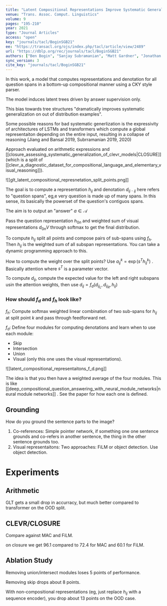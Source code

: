 ```yaml
---
title: "Latent Compositional Representations Improve Systematic Generalization in Grounded Question Answering."
venue: "Trans. Assoc. Comput. Linguistics"
volume: 9
pages: "195-210"
year: 2021
type: "Journal Articles"
access: "open"
key: "journals/tacl/BoginSGB21"
ee: "https://transacl.org/ojs/index.php/tacl/article/view/2489"
url: "https://dblp.org/rec/journals/tacl/BoginSGB21"
authors: ["Ben Bogin", "Sanjay Subramanian", "Matt Gardner", "Jonathan Berant"]
sync_version: 3
cite_key: "journals/tacl/BoginSGB21"
---
```


In this work, a model that computes representations and denotation for all question spans in a bottom-up compositional manner using a CKY style parser.

The model induces latent trees driven by answer supervision only.

This bias towards tree structures "dramatically improves systematic generalization on out of distribution examples".

Some possible reasons for bad systematic generlization is the expressivity of architectures of LSTMs and transformers which compute a global representaiton depending on the entire input, resulting in a collapse of reasoning (Jiang and Bansal 2019, Subrramanian 2019, 2020)

Approach evaluated on arithmetic expressions and [[closure_assessing_systematic_generalization_of_clevr_models|CLOSURE]] (which is a split of [[clevr_a_diagnostic_dataset_for_compositional_language_and_elementary_visual_reasoning]]).

![[glt_latent_compositional_represnetation_split_points.png]]

The goal is to compute a representation $h_{ij}$ and denotation $d_{ij}$ . $_{ij}$ here refers to "question spans", eg,e very question is made up of many spans. In this sense, its basically the powerset of the question's contiguos spans.

The aim is to output an "answer" $a \in \mathcal{A}$

Pass the question representation $h_{0n}$ and weighted sum of visual representations $d_{0n}{V}$ through softmax to get the final distribution.

To compute $h_{ij}$ split all points and compose pairs of sub-spans using $f_h$. Then $h_{ij}$ is the weighted sum of all subspan representations. You can take a dynamic programming approach to this.

How to compute the weight over the split points? Use $a^{k}_{ij} = \exp(s^T h^k_{ij})$  . Basically attention where $s^T$ is a parameter vector.

To compute $d_{ij}$, compute the expected value for the left and right subspans usin the attention weights, then use $d_{ij} = f_d(d_{ij_L}, d_{ij_R}, h_{ij})$

### How should $f_d$ and $f_h$ look like?

$f_h$: Compute softmax weighted linear combination of two sub-spans for $h_{ij}$ at split point $k$ and pass through feedforward net.

$f_d$: Define four modules for computing denotations and learn when to use each module:

 - Skip
 - Intersection
 - Union
 - Visual (only this one uses the visual representations).

![[latent_compositional_representaitons_f_d.png]]

The idea is that you then have a weighted average of the four modules. This is like [[deep_compositional_question_answering_with_neural_module_networks|neural module networks]] . See the paper for how each one is defined.

## Grounding

How do you ground the sentence parts to the image?

1. Co-references: Simple pointer network, if something one one sentence grounds and co-refers in another sentence, the thing in the other sentence grounds too.
2. Visual representaitons: Two approaches: FiLM or object detection. Use object detection.

# Experiments

## Arithmetic

GLT gets a small drop in accurracy, but much better compared to transformer on the OOD split.

## CLEVR/CLOSURE

Compare against MAC and FiLM.

on closure we get 96.1 compared to 72.4 for MAC and 60.1 for FiLM.

## Ablation Study

Removing union/intersect modules loses 5 points of performance.

Removing skip drops about 8 points.

With non-compositional representations (eg, just replace $h_{ij}$ with a sequence encoder), you drop about 13 points on the OOD case.